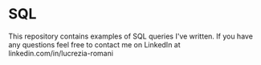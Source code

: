 # SQL
This repository contains examples of SQL queries I've written. If you have any questions feel free to contact me on LinkedIn at linkedin.com/in/lucrezia-romani
